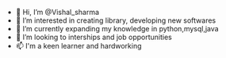 - 👋 Hi, I’m @Vishal_sharma
- 👀 I’m interested in creating library, developing new softwares
- 🌱 I’m currently expanding my knowledge in python,mysql,java
- 💞️ I’m looking to interships and job opportunities
- 📫 I'm a keen learner and hardworking

<!---
Coder-wis/Coder-wis is a ✨ special ✨ repository because its `README.md` (this file) appears on your GitHub profile.
You can click the Preview link to take a look at your changes.
--->
